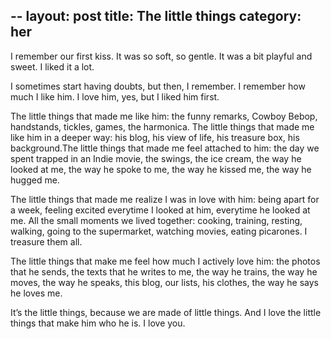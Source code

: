 --
layout: post
title: The little things
category: her
---
I remember our first kiss. It was so soft, so gentle. It was a bit playful and sweet. I liked it a lot. 

I sometimes start having doubts, but then, I remember. I remember how much I like him. I love him, yes, but I liked him first.

The little things that made me like him: the funny remarks, Cowboy Bebop, handstands, tickles, games, the harmonica. The little things that made me like him in a deeper way: his blog, his view of life, his treasure box, his background.The little things that made me feel attached to him: the day we spent trapped in an Indie movie, the swings, the ice cream, the way he looked at me, the way he spoke to me, the way he kissed me, the way he hugged me.

The little things that made me realize I was in love with him: being apart for a week, feeling excited everytime I looked at him, everytime he looked at me. All the small moments we lived together: cooking, training, resting, walking, going to the supermarket, watching movies, eating picarones. I treasure them all.


The little things that make me feel how much I actively love him: the photos that he sends, the texts that he writes to me, the way he trains, the way he moves, the way he speaks, this blog, our lists, his clothes, the way he says he loves me. 

It’s the little things, because we are made of little things. And I love the little things that make him who he is. I love you.
